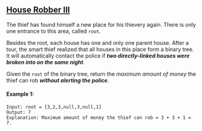 ## [House Robber III](https://leetcode.com/problems/house-robber-iii/)

The thief has found himself a new place for his thievery again. There is only one entrance to this area, called `root`.

Besides the root, each house has one and only one parent house. After a tour, the smart thief realized that all houses in this place form a binary tree. It will automatically contact the police if ***two directly-linked houses were broken into on the same night***.

Given the `root` of the binary tree, return the *maximum amount of money* the thief can rob ***without alerting the police***.



#### Example 1:
```
Input: root = [3,2,3,null,3,null,1]
Output: 7
Explanation: Maximum amount of money the thief can rob = 3 + 3 + 1 = 7.
```
